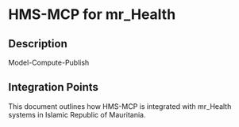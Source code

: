 # HMS-MCP for mr_Health

## Description

Model-Compute-Publish

## Integration Points

This document outlines how HMS-MCP is integrated with mr_Health systems in Islamic Republic of Mauritania.
